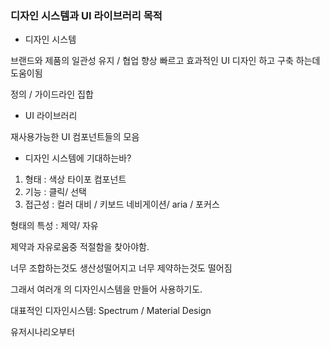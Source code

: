 ### 디자인 시스템과 UI 라이브러리 목적

- 디자인 시스템 

브랜드와 제품의 일관성 유지 / 협업 향상
빠르고 효과적인 UI 디자인 하고 구축 하는데 도움이됨 

정의 / 가이드라인 집합

- UI 라이브러리 

재사용가능한 UI 컴포넌트들의 모음 

- 디자인 시스템에 기대하는바?

1. 형태 : 색상 타이포 컴포넌트 
2. 기능 : 클릭/ 선택 
3. 접근성 : 컬러  대비 / 키보드 네비게이션/ aria / 포커스 


형태의 특성 : 제약/ 자유 

제약과 자유로움중 적절함을 찾아야함.

너무 조합하는것도 생산성떨어지고 너무 제약하는것도 떨어짐

그래서 여러개 의 디자인시스템을 만들어 사용하기도.


대표적인 디자인시스템: Spectrum / Material Design 

유저시나리오부터